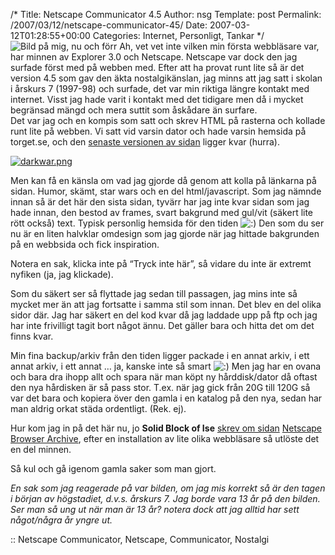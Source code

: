 /*
 Title: Netscape Communicator 4.5
 Author: nsg
 Template: post
 Permalink: /2007/03/12/netscape-communicator-45/
 Date: 2007-03-12T01:28:55+00:00
 Categories: Internet, Personligt, Tankar
*/
<img id="image346" src="http://junkpile.se/%7Es/wp/wp-content/uploads/2007/03/jag-nuforr.gif" alt="Bild på mig, nu och förr" class="left" /> Ah, vet vet inte vilken min första webbläsare var, har minnen av Explorer 3.0 och Netscape. Netscape var dock den jag surfade först med på webben med. Efter att ha provat runt lite så är det version 4.5 som gav den äkta nostalgikänslan, jag minns att jag satt i skolan i årskurs 7 (1997-98) och surfade, det var min riktiga längre kontakt med internet. Visst jag hade varit i kontakt med det tidigare men då i mycket begränsad mängd och mera suttit som åskådare än surfare.  
Det var jag och en kompis som satt och skrev HTML på rasterna och kollade runt lite på webben. Vi satt vid varsin dator och hade varsin hemsida på torget.se, och den [senaste versionen av sidan][1] ligger kvar (hurra).

<div class="middle">
  <a href="http://hemsidor.torget.se/users/d/darkwar/"><img id="image347" src="http://junkpile.se/%7Es/wp/wp-content/uploads/2007/03/darkwar.png" alt="darkwar.png" /></a>
</div>

Men kan få en känsla om vad jag gjorde då genom att kolla på länkarna på sidan. Humor, skämt, star wars och en del html/javascript. Som jag nämnde innan så är det här den sista sidan, tyvärr har jag inte kvar sidan som jag hade innan, den bestod av frames, svart bakgrund med gul/vit (säkert lite rött också) text. Typisk personlig hemsida för den tiden <img src="http://nsg.cc/wp-includes/images/smilies/icon_smile.gif" alt=":)" class="wp-smiley" /> Den som du ser nu är en liten halvklar omdesign som jag gjorde när jag hittade bakgrunden på en webbsida och fick inspiration.

Notera en sak, klicka inte på &#8220;Tryck inte här&#8221;, så vidare du inte är extremt nyfiken (ja, jag klickade).

Som du säkert ser så flyttade jag sedan till passagen, jag mins inte så mycket mer än att jag fortsatte i samma stil som innan. Det blev en del olika sidor där. Jag har säkert en del kod kvar då jag laddade upp på ftp och jag har inte frivilligt tagit bort något ännu. Det gäller bara och hitta det om det finns kvar.

Min fina backup/arkiv från den tiden ligger packade i en annat arkiv, i ett annat arkiv, i ett annat &#8230; ja, kanske inte så smart <img src="http://nsg.cc/wp-includes/images/smilies/icon_smile.gif" alt=":)" class="wp-smiley" /> Men jag har en ovana och bara dra ihopp allt och spara när man köpt ny hårddisk/dator då oftast den nya hårdisken är så pass stor. T.ex. när jag gick från 20G till 120G så var det bara och kopiera över den gamla i en katalog på den nya, sedan har man aldrig orkat städa ordentligt. (Rek. ej).

Hur kom jag in på det här nu, jo **Solid Block of Ise** [skrev om sidan][2] [Netscape Browser Archive][3], efter en installation av lite olika webbläsare så utlöste det en del minnen.

Så kul och gå igenom gamla saker som man gjort.

*En sak som jag reagerade på var bilden, om jag mis korrekt så är den tagen i början av högstadiet, d.v.s. årskurs 7. Jag borde vara 13 år på den bilden. Ser man så ung ut när man är 13 år? notera dock att jag alltid har sett något/några år yngre ut.*

:: Netscape Communicator, Netscape, Communicator, Nostalgi

<small></small>

 [1]: http://hemsidor.torget.se/users/d/darkwar/
 [2]: http://blog.isecore.net/2007/03/11/netscape-navigator-304/
 [3]: http://sillydog.org/narchive/